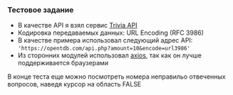 ### Тестовое задание
- В качестве API я взял сервис [Trivia API](https://opentdb.com/api_config.php)
- Кодировка передаваемых данных: URL Encoding (RFC 3986)
- В качестве примера использовал следующий адрес API: `'https://opentdb.com/api.php?amount=10&encode=url3986'`
- Из сторонних модулей использовал [axios](https://github.com/axios/axios), так как он лучше поддерживается браузерами

В конце теста еще можно посмотреть номера неправильо отвеченных вопросов, наведя курсор на область FALSE